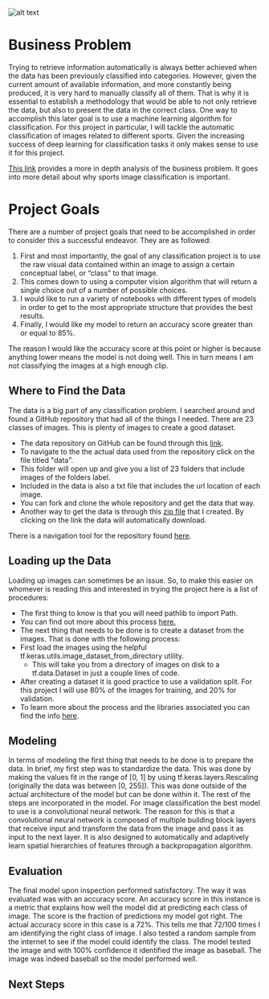 ![alt text](attachment:Baseball.png)

# Business Problem

Trying to retrieve information automatically is always better achieved when the data has been previously classified into categories. However, given the current amount of available information, and more constantly being produced, it is very hard to manually classify all of them. That is why it is essential to establish a methodology that would be able to not only retrieve the data, but also to present the data in the correct class. One way to accomplish this later goal is to use a machine learning algorithm for classification. For this project in particular, I will tackle the automatic classification of images related to different sports. Given the increasing success of deep learning for classification tasks it only makes sense to use it for this project.

[This link](https://www.sciencedirect.com/science/article/pii/S1877050920307560) provides a more in depth analysis of the business problem. It goes into more detail about why sports image classification is important. 

# Project Goals

There are a number of project goals that need to be accomplished in order to consider this a successful endeavor.
They are as followed:
1. First and most importantly, the goal of any classification project is to use the raw visual data contained within an image to assign a certain conceptual label, or “class” to that image.
2. This comes down to using a computer vision algorithm that will return a single choice out of a number of possible choices.
3. I would like to run a variety of notebooks with different types of models in order to get to the most appropriate structure that provides the best results.
4. Finally, I would like my model to return an accuracy score greater than or equal to 85%.


The reason I would like the accuracy score at this point or higher is because anything lower means the model is not doing well. This in turn means I am not classifying the images at a high enough clip.

## Where to Find the Data
The data is a big part of any classification problem. I searched around and found a GitHub repository that had all of the things I needed. There are 23 classes of images. This is plenty of images to create a good dataset.
- The data repository on GitHub can be found through this [link](https://github.com/jurjsorinliviu/Sports-Type-Classifier).
- To navigate to the the actual data used from the repository click on the file titled "data". 
 - This folder will open up and give you a list of 23 folders that include images of the folders label.
 - Included in the data is also a txt file that includes the url location of each image.
- You can fork and clone the whole repository and get the data that way. 
- Another way to get the data is through this [zip file](https://minhaskamal.github.io/DownGit/#/home?url=https://github.com/jurjsorinliviu/Sports-Type-Classifier/tree/master/data) that I created. By clicking on the link the data will automatically download.
 
 
There is a navigation tool for the repository found [here](https://github.com/PattiCakes59/Sport-Classification/blob/main/NavigationREADME.md).


## Loading up the Data

Loading up images can sometimes be an issue. So, to make this easier on whomever is reading this and interested in trying the project here is a list of procedures:
- The first thing to know is that you will need pathlib to import Path. 
 - You can find out more about this process <a href=https://docs.python.org/3/library/pathlib.html#basic-use> here.</a>
- The next thing that needs to be done is to create a dataset from the images. That is done with the following process:
 - First load the images using the helpful tf.keras.utils.image_dataset_from_directory utility.
   - This will take you from a directory of images on disk to a tf.data.Dataset in just a couple lines of code.
 - After creating a dataset it is good practice to use a validation split. For this project I will use 80% of the images for training, and 20% for validation.
 - To learn more about the process and the libraries associated you can find the info [here](https://www.tensorflow.org/api_docs/python/tf/keras/utils/image_dataset_from_directory).

## Modeling

In terms of modeling the first thing that needs to be done is to prepare the data. In brief, my first step was to standardize the data. This was done by making the values fit in the range of [0, 1] by using tf.keras.layers.Rescaling (originally the data was between [0, 255]). This was done outside of the actual architecture of the model but can be done within it. The rest of the steps are incorporated in the model. For image classification the best model to use is a convolutional neural network. The reason for this is that a convolutional neural network is composed of multiple building block layers that receive input and transform the data from the image and pass it as input to the next layer. It is also designed to automatically and adaptively learn spatial hierarchies of features through a backpropagation algorithm.

## Evaluation
The final model upon inspection performed satisfactory. The way it was evaluated was with an accuracy score. An accuracy score in this instance is a metric that explains how well the model did at predicting each class of image. The score is the fraction of predictions my model got right. The actual accuracy score in this case is a 72%. This tells me that 72/100 times I am identifying the right class of image. I also tested a random sample from the internet to see if the model could identify the class. The model tested the image and with 100% confidence it identified the image as baseball. The image was indeed baseball so the model performed well.

## Next Steps
